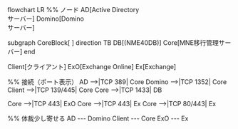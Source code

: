 flowchart LR
  %% ノード
  AD[Active Directory<br/>サーバー]
  Domino[Domino<br/>サーバー]

  subgraph CoreBlock[ ]
    direction TB
    DB[(NME40DB)]
    Core[MNE移行管理サーバー]
  end

  Client[クライアント]
  ExO[Exchange Online]
  Ex[Exchange]

  %% 接続（ポート表示）
  AD -->|TCP 389| Core
  Domino -->|TCP 1352| Core
  Client -->|TCP 139/445| Core
  Core -->|TCP 1433| DB

  Core -->|TCP 443| ExO
  Core -->|TCP 443| Ex
  Core -->|TCP 80/443| Ex

  %% 体裁少し寄せる
  AD --- Domino
  Client --- Core
  ExO --- Ex
